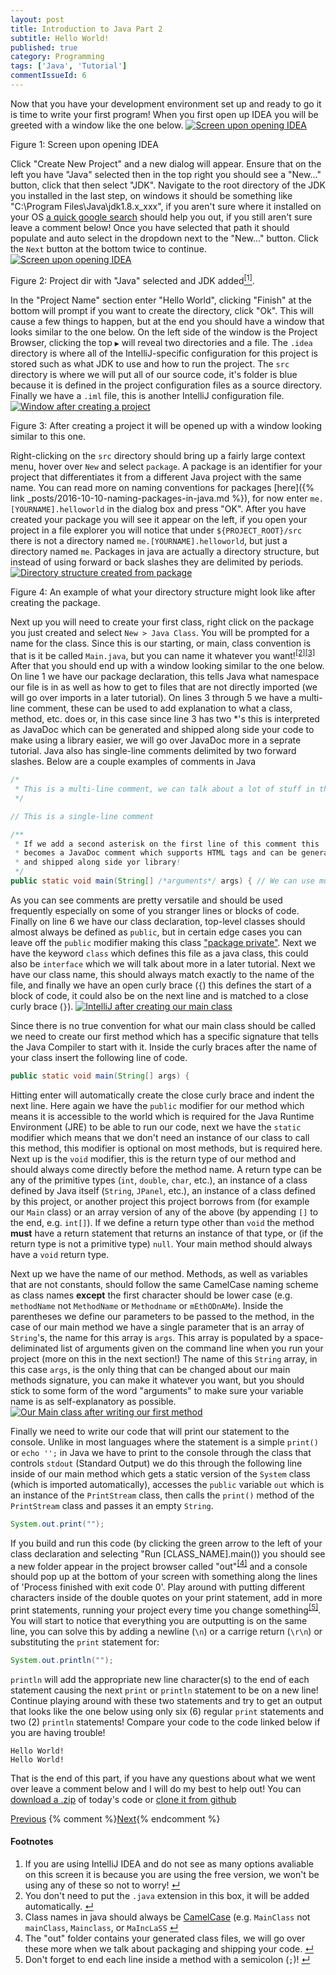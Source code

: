 ```yaml
---
layout: post
title: Introduction to Java Part 2
subtitle: Hello World!
published: true
category: Programming
tags: ['Java', 'Tutorial']
commentIssueId: 6
---
```

Now that you have your development environment set up and ready to go it is time to write your first program! When you first open up IDEA you will be greeted with a window like the one below<!--more-->.
<a href="/media/posts/5/01.jpg"><img class="content-image" src="/media/posts/5/01.jpg" alt="Screen upon opening IDEA" /></a>
<p class="content-image-description">Figure 1: Screen upon opening IDEA</p>

Click "Create New Project" and a new dialog will appear. Ensure that on the left you have "Java" selected then in the top right you should see a "New..." button, click that then select "JDK". Navigate to the root directory of the JDK you installed in the last step, on windows it should be something like "C:\Program Files\Java\jdk1.8.x_xxx", if you aren't sure where it installed on your OS [a quick google search](https://www.google.com/search?q=where+did+the+JDK+install) should help you out, if you still aren't sure leave a comment below! Once you have selected that path it should populate and auto select in the dropdown next to the "New..." button. Click the `Next` button at the bottom twice to continue.
<a href="/media/posts/5/02.jpg"><img class="content-image" src="/media/posts/5/02.jpg" alt="Screen upon opening IDEA" /></a>
<p class="content-image-description">Figure 2: Project dir with "Java" selected and JDK added<a class="anchor" name="cont-1" href="#fn-1"><sup>[1]</sup></a>.</p>

In the "Project Name" section enter "Hello World", clicking "Finish" at the bottom will prompt if you want to create the directory, click "Ok". This will cause a few things to happen, but at the end you should have a window that looks similar to the one below. On the left side of the window is the Project Browser, clicking the top `▶` will reveal two directories and a file. The `.idea` directory is where all of the IntelliJ-specific configuration for this project is stored such as what JDK to use and how to run the project. The `src` directory is where we will put all of our source code, it's folder is blue because it is defined in the project configuration files as a source directory. Finally we have a `.iml` file, this is another IntelliJ configuration file.
<a href="/media/posts/5/03.png"><img class="content-image" src="/media/posts/5/03.png" alt="Window after creating a project" /></a>
<p class="content-image-description">Figure 3: After creating a project it will be opened up with a window looking similar to this one.</p>

Right-clicking on the `src` directory should bring up a fairly large context menu, hover over `New` and select `package`. A package is an identifier for your project that differentiates it from a different Java project with the same name. You can read more on naming conventions for packages [here]({% link _posts/2016-10-10-naming-packages-in-java.md %}), for now enter `me.[YOURNAME].helloworld` in the dialog box and press "OK". After you have created your package you will see it appear on the left, if you open your project in a file explorer you will notice that under `${PROJECT_ROOT}/src` there is not a directory named `me.[YOURNAME].helloworld`, but just a directory named `me`. Packages in java are actually a directory structure, but instead of using forward or back slashes they are delimited by periods.
<a href="/media/posts/5/04.png"><img class="content-image" src="/media/posts/5/04.png" alt="Directory structure created from package" /></a>
<p class="content-image-description">Figure 4: An example of what your directory structure might look like after creating the package.</p>

Next up you will need to create your first class, right click on the package you just created and select `New > Java Class`. You will be prompted for a name for the class. Since this is our starting, or main, class convention is that is it be called `Main.java`, but you can name it whatever you want!<sup><a class="anchor" name="cont-2" href="#fn-2">[2]</a></sup><sup><a class="anchor" name="cont-3" href="#fn-3">[3]</a></sup> After that you should end up with a window looking similar to the one below. On line 1 we have our package declaration, this tells Java what namespace our file is in as well as how to get to files that are not directly imported (we will go over imports in a later tutorial). On lines 3 through 5 we have a multi-line comment, these can be used to add explanation to what a class, method, etc. does or, in this case since line 3 has two \*'s this is interpreted as JavaDoc which can be generated and shipped along side your code to make using a library easier, we will go over JavaDoc more in a seprate tutorial. Java also has single-line comments delimited by two forward slashes. Below are a couple examples of comments in Java
```java
/*
 * This is a multi-line comment, we can talk about a lot of stuff in these.
 */

// This is a single-line comment

/**
 * If we add a second asterisk on the first line of this comment this
 * becomes a JavaDoc comment which supports HTML tags and can be generated
 * and shipped along side yor library!
 */
public static void main(String[] /*arguments*/ args) { // We can use multi-line comments in the middle of code to test renaming a variable, etc. Single line comments can also be appended to the end of a line of code!
```
As you can see comments are pretty versatile and should be used frequently especially on some of you stranger lines or blocks of code. Finally on line 6 we have our class declaration, top-level classes should almost always be defined as `public`, but in certain edge cases you can leave off the `public` modifier making this class ["package private"](https://docs.oracle.com/javase/tutorial/java/javaOO/accesscontrol.html "More info on access control in Java"). Next we have the keyword `class` which defines this file as a java class, this could also be `interface` which we will talk about more in a later tutorial. Next we have our class name, this should always match exactly to the name of the file, and finally we have an open curly brace (`{`) this defines the start of a block of code, it could also be on the next line and is matched to a close curly brace (`}`).
<a href="/media/posts/5/05.png"><img class="content-image" src="/media/posts/5/05.png" alt="IntelliJ after creating our main class" /></a>

Since there is no true convention for what our main class should be called we need to create our first method which has a specific signature that tells the Java Compiler to start with it. Inside the curly braces after the name of your class insert the following line of code.
```java
public static void main(String[] args) {
```
Hitting enter will automatically create the close curly brace and indent the next line. Here again we have the `public` modifier for our method which means it is accessible to the world which is required for the Java Runtime Environment (JRE) to be able to run our code, next we have the `static` modifier which means that we don't need an instance of our class to call this method, this modifier is optional on most methods, but is required here. Next up is the `void` modifier, this is the return type of our method and should always come directly before the method name. A return type can be any of the primitive types (`int`, `double`, `char`, etc.), an instance of a class defined by Java itself (`String`, `JPanel`, etc.), an instance of a class defined by this project, or another project this project borrows from (for example our `Main` class) or an array version of any of the above (by appending `[]` to the end, e.g. `int[]`). If we define a return type other than `void` the method **must** have a return statement that returns an instance of that type, or (if the return type is not a primitive type) `null`. Your main method should always have a `void` return type.

Next up we have the name of our method. Methods, as well as variables that are not constants, should follow the same CamelCase naming scheme as class names **except** the first character should be lower case (e.g. `methodName` not `MethodName` or `Methodname` or `mEthODnAMe`). Inside the parentheses we define our parameters to be passed to the method, in the case of our main method we have a single parameter that is an array of `String`'s, the name for this array is `args`. This array is populated by a space-deliminated list of arguments given on the command line when you run your project (more on this in the next section!) The name of this `String` array, in this case `args`, is the only thing that can be changed about our main methods signature, you can make it whatever you want, but you should stick to some form of the word "arguments" to make sure your variable name is as self-explanatory as possible.
<a href="/media/posts/5/06.png"><img class="content-image" src="/media/posts/5/06.png" alt="Our Main class after writing our first method" /></a>

Finally we need to write our code that will print our statement to the console. Unlike in most languages where the statement is a simple `print()` or `echo '';` in Java we have to print to the console through the class that controls `stdout` (Standard Output) we do this through the following line inside of our main method which gets a static version of the `System` class (which is imported automatically), accesses the `public` variable `out` which is an instance of the `PrintStream` class, then calls the `print()` method of the `PrintStream` class and passes it an empty `String`.
```java
System.out.print("");
```
If you build and run this code (by clicking the green arrow to the left of your class declaration and selecting "Run [CLASS_NAME].main()) you should see a new folder appear in the project browser called "out"<sup><a class="anchor" name="cont-4" href="#fn-4">[4]</a></sup> and a console should pop up at the bottom of your screen with something along the lines of 'Process finished with exit code 0'. Play around with putting different characters inside of the double quotes on your print statement, add in more print statements, running your project every time you change something<sup><a class="anchor" name="cont-5" href="#fn-5">[5]</a></sup>. You will start to notice that everything you are outputting is on the same line, you can solve this by adding a newline (`\n`) or a carrige return (`\r\n`) or substituting the `print` statement for:
```java
System.out.println("");
```
`println` will add the appropriate new line character(s) to the end of each statement causing the next `print` or `println` statement to be on a new line! Continue playing around with these two statements and try to get an output that looks like the one below using only six (6) regular `print` statements and two (2) `println` statements! Compare your code to the code linked below if you are having trouble!
```
Hello World!
Hello World!
```
That is the end of this part, if you have any questions about what we went over leave a comment below and I will do my best to  help out! You can [download a .zip](https://github.com/jwolff52/Blog-Tutorials/archive/4936ff398f0cc2e55480035aa97231671a224ab0.zip) of today's code or [clone it from github](https://github.com/jwolff52/Blog-Tutorials/tree/4936ff398f0cc2e55480035aa97231671a224ab0)
<div class="series-nav clearfix">
  <a class="prev-post btn btn-default" href="{% link _posts/2016-10-04-intro-to-java-1.md %}">Previous</a>
  {% comment %}<a class="next-post btn btn-default" href="{% link _posts/2016-10-12-intro-to-java-3.md %}">Next</a>{% endcomment %}
</div>

<h4>Footnotes</h4>
<ol class="footnotes">
  <li>If you are using IntelliJ IDEA and do not see as many options avaliable on this screen it is because you are using the free version, we won't be using any of these so not to worry! <a class="anchor" name="fn-1" href="#cont-1">↵</a></li>
  <li>You don't need to put the <code>.java</code> extension in this box, it will be added automatically. <a class="anchor" name="fn-2" href="#cont-2">↵</a></li>
  <li>Class names in java should always be <a href="https://en.wikipedia.org/wiki/Camel_case">CamelCase</a> (e.g. <code>MainClass</code> not <code>mainClass</code>, <code>Mainclass</code>, or <code>MaIncLaSS</code> <a class="anchor" name="fn-3" href="#cont-3">↵</a></li>
  <li>The "out" folder contains your generated class files, we will go over these more when we talk about packaging and shipping your code. <a class="anchor" name="fn-4" href="#cont-4">↵</a></li>
  <li>Don't forget to end each line inside a method with a semicolon (<code>;</code>)! <a class="anchor" name="fn-5" href="#cont-5">↵</a></li>
</ol>
